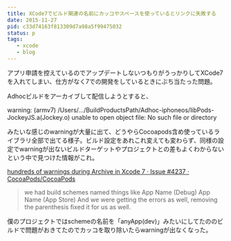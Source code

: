 ```yaml
---
title: XCode7でビルド関連の名前にカッコやスペースを使っているとリンクに失敗する
date: 2015-11-27
pid: c33d74163f813309d7a98a5f99475032
status: p
tags:
   - xcode
   - blog
---
```


アプリ申請を控えているのでアップデートしないつもりがうっかりしてXCode7を入れてしまい、仕方がなく7での開発をしているときにぶち当たった問題。

Adhocビルドをアーカイブして配信しようとすると、

warning: (armv7) /Users/.../BuildProductsPath/Adhoc-iphoneos/libPods-JockeyJS.a(Jockey.o) unable to open object file: No such file or directory

みたいな感じのwarningが大量に出て、どうやらCocoapods含め使っているライブラリ全部で出てる様子。ビルド設定をあれこれ変えても変わらず、同様の設定でwarningが出ないビルドターゲットやプロジェクトとの差もよくわからないという中で見つけた情報がこれ。

[hundreds of warnings during Archive in Xcode 7 · Issue #4237 · CocoaPods/CocoaPods][1]

> we had build schemes named things like
> App Name (Debug)
> App Name (App Store)
> And we were getting the errors as well, removing the parenthesis fixed it for us as well.

僕のプロジェクトではschemeの名前を「anyApp(dev)」みたいにしてたののビルドで問題がおきてたのでカッコを取り除いたらwarningが出なくなった。

[1]:	https://github.com/CocoaPods/CocoaPods/issues/4237